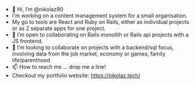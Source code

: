 - 👋 Hi, I’m @nikolaz90
- I'm working on a content management system for a small organisation.
- My go to tools are React and Ruby on Rails, either as individual projects or as 2 separate apps for one project.
- 🌱 I’m open to collaborating on Rails monolith or Rails api projects with a JS frontend. 
- 💞️ I’m looking to collaborate on projects with a backend/sql focus, involving data from the job market, economy or games, family life/parenthood
- 📫 How to reach me ... drop me a line! 
- Checkout my portfolio website: https://nikolaz.tech/

<!---
nikolaz90/nikolaz90 is a ✨ special ✨ repository because its `README.md` (this file) appears on your GitHub profile.
You can click the Preview link to take a look at your changes.
--->

